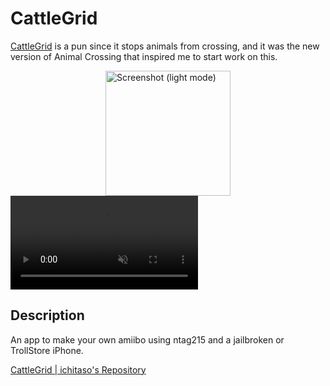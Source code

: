 # CattleGrid

[CattleGrid](https://en.wikipedia.org/wiki/Cattle_grid) is a pun since it stops animals from crossing, and it was the new version of Animal Crossing that inspired me to start work on this.

<img width="200" alt="Screenshot (light mode)" src="./screenshot.png" style="display: block; margin: 0 auto;"/>

<div><video controls src="https://raw.githubusercontent.com/ichitaso/CattleGrid/master/demo.mp4" muted="false"></video></div>

## Description
  
An app to make your own amiibo using ntag215 and a jailbroken or TrollStore iPhone.
  
[CattleGrid | ichitaso's Repository](https://cydia.ichitaso.com/depiction/cattlegrid.html)
